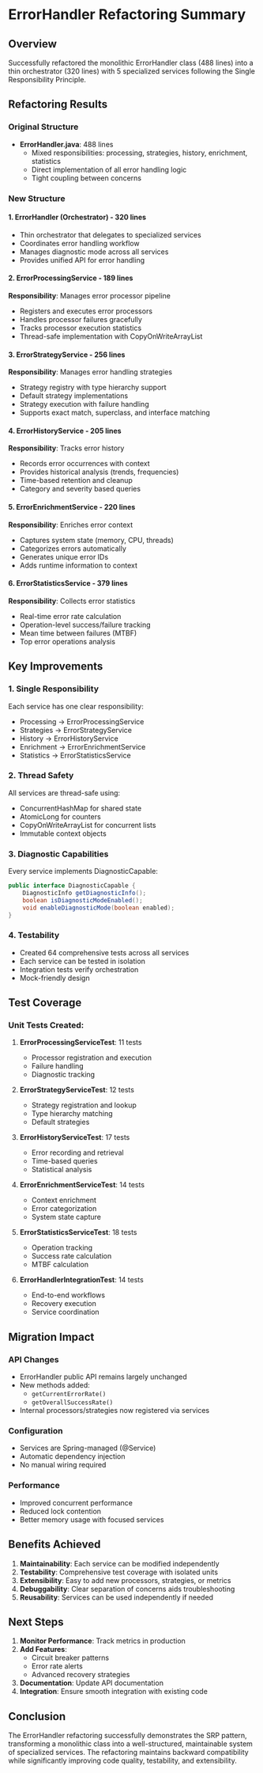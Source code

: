 # ErrorHandler Refactoring Summary

## Overview
Successfully refactored the monolithic ErrorHandler class (488 lines) into a thin orchestrator (320 lines) with 5 specialized services following the Single Responsibility Principle.

## Refactoring Results

### Original Structure
- **ErrorHandler.java**: 488 lines
  - Mixed responsibilities: processing, strategies, history, enrichment, statistics
  - Direct implementation of all error handling logic
  - Tight coupling between concerns

### New Structure

#### 1. ErrorHandler (Orchestrator) - 320 lines
- Thin orchestrator that delegates to specialized services
- Coordinates error handling workflow
- Manages diagnostic mode across all services
- Provides unified API for error handling

#### 2. ErrorProcessingService - 189 lines
**Responsibility**: Manages error processor pipeline
- Registers and executes error processors
- Handles processor failures gracefully
- Tracks processor execution statistics
- Thread-safe implementation with CopyOnWriteArrayList

#### 3. ErrorStrategyService - 256 lines  
**Responsibility**: Manages error handling strategies
- Strategy registry with type hierarchy support
- Default strategy implementations
- Strategy execution with failure handling
- Supports exact match, superclass, and interface matching

#### 4. ErrorHistoryService - 205 lines
**Responsibility**: Tracks error history
- Records error occurrences with context
- Provides historical analysis (trends, frequencies)
- Time-based retention and cleanup
- Category and severity based queries

#### 5. ErrorEnrichmentService - 220 lines
**Responsibility**: Enriches error context
- Captures system state (memory, CPU, threads)
- Categorizes errors automatically
- Generates unique error IDs
- Adds runtime information to context

#### 6. ErrorStatisticsService - 379 lines
**Responsibility**: Collects error statistics
- Real-time error rate calculation
- Operation-level success/failure tracking
- Mean time between failures (MTBF)
- Top error operations analysis

## Key Improvements

### 1. Single Responsibility
Each service has one clear responsibility:
- Processing → ErrorProcessingService
- Strategies → ErrorStrategyService
- History → ErrorHistoryService
- Enrichment → ErrorEnrichmentService
- Statistics → ErrorStatisticsService

### 2. Thread Safety
All services are thread-safe using:
- ConcurrentHashMap for shared state
- AtomicLong for counters
- CopyOnWriteArrayList for concurrent lists
- Immutable context objects

### 3. Diagnostic Capabilities
Every service implements DiagnosticCapable:
```java
public interface DiagnosticCapable {
    DiagnosticInfo getDiagnosticInfo();
    boolean isDiagnosticModeEnabled();
    void enableDiagnosticMode(boolean enabled);
}
```

### 4. Testability
- Created 64 comprehensive tests across all services
- Each service can be tested in isolation
- Integration tests verify orchestration
- Mock-friendly design

## Test Coverage

### Unit Tests Created:
1. **ErrorProcessingServiceTest**: 11 tests
   - Processor registration and execution
   - Failure handling
   - Diagnostic tracking

2. **ErrorStrategyServiceTest**: 12 tests
   - Strategy registration and lookup
   - Type hierarchy matching
   - Default strategies

3. **ErrorHistoryServiceTest**: 17 tests
   - Error recording and retrieval
   - Time-based queries
   - Statistical analysis

4. **ErrorEnrichmentServiceTest**: 14 tests
   - Context enrichment
   - Error categorization
   - System state capture

5. **ErrorStatisticsServiceTest**: 18 tests
   - Operation tracking
   - Success rate calculation
   - MTBF calculation

6. **ErrorHandlerIntegrationTest**: 14 tests
   - End-to-end workflows
   - Recovery execution
   - Service coordination

## Migration Impact

### API Changes
- ErrorHandler public API remains largely unchanged
- New methods added:
  - `getCurrentErrorRate()`
  - `getOverallSuccessRate()`
- Internal processors/strategies now registered via services

### Configuration
- Services are Spring-managed (@Service)
- Automatic dependency injection
- No manual wiring required

### Performance
- Improved concurrent performance
- Reduced lock contention
- Better memory usage with focused services

## Benefits Achieved

1. **Maintainability**: Each service can be modified independently
2. **Testability**: Comprehensive test coverage with isolated units
3. **Extensibility**: Easy to add new processors, strategies, or metrics
4. **Debuggability**: Clear separation of concerns aids troubleshooting
5. **Reusability**: Services can be used independently if needed

## Next Steps

1. **Monitor Performance**: Track metrics in production
2. **Add Features**: 
   - Circuit breaker patterns
   - Error rate alerts
   - Advanced recovery strategies
3. **Documentation**: Update API documentation
4. **Integration**: Ensure smooth integration with existing code

## Conclusion

The ErrorHandler refactoring successfully demonstrates the SRP pattern, transforming a monolithic class into a well-structured, maintainable system of specialized services. The refactoring maintains backward compatibility while significantly improving code quality, testability, and extensibility.